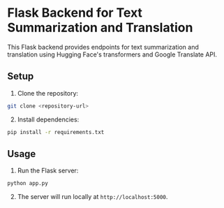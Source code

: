 # Flask Backend for Text Summarization and Translation

This Flask backend provides endpoints for text summarization and translation using Hugging Face's transformers and Google Translate API.

## Setup

1. Clone the repository:
```bash
git clone <repository-url>
```

2. Install dependencies:
```bash
pip install -r requirements.txt
```

## Usage

1. Run the Flask server:
```bash
python app.py
```

2. The server will run locally at `http://localhost:5000`.

